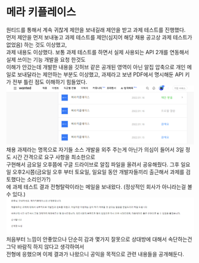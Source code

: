 # 메라 키플레이스

원티드를 통해서 계속 귀찮게 제안을 보내길래 제안을 받고 과제 테스트를 진행했다.  
먼저 제안을 먼저 보내놓고 과제 테스트를 제안(심지어 해당 채용 공고상 과제 테스트가 없었음) 하는 것도 이상했고,  
과제 내용도 이상했다. 보통 과제 테스트를 하면서 실제 사용되는 API 2개를 연동해서 실제 쓰이는 기능 개발을 요청 한것도  
이해가 안갔는데 개발한 내용을 깃허브 같은 공개된 영역이 아닌 알집 압축으로 개인 메일로 보내달라는 제안하는 부분도 이상했고,
과제라고 보낸 PDF에서 명시해둔 API 키가 전부 틀린 점도 이해하기 힘들었다.  
![원티드 제안내역](./제안.png)  
채용 과제라는 명목으로 자기들 소스 개발을 외주 주는게 아닌가 의심이 들어서 3일 정도 시간 간격으로 요구 사항을 최소한으로  
구현해서 금요일 오후쯤에 구글 드라이브로 알집 파일을 올려서 공유해줬다. 
그후 일요일 오후2시쯤(금요일 오후 부터 토요일, 일요일 동안 개발자들끼리 출근해서 과제를 검토했다는 소리인가?)  
에 과제 테스트 결과 전형탈락이라는 메일을 보내왔다. (정상적인 회사가 아니라는걸 볼 수 있다.)  
![과제이후](./진행후.png)  
처음부터 느낌이 안좋았으나 단순히 감과 몇가지 잘못으로 상대방에 대해서 속단하는건 그닥 바람직 하지 않다고 생각하여서  
전형에 응했으며 이제 결과가 나왔으니 공익을 목적으로 관련 내용들을 공개해둔다.

